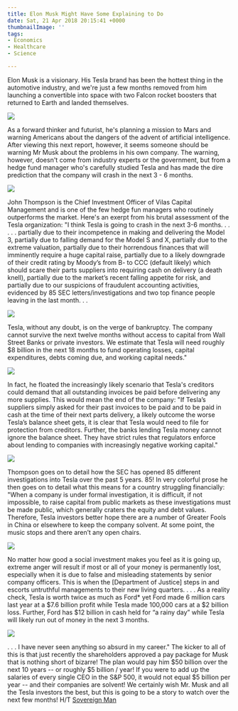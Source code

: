 ```yaml
---
title: Elon Musk Might Have Some Explaining to Do
date: Sat, 21 Apr 2018 20:15:41 +0000
thumbnailImage: ''
tags:
- Economics
- Healthcare
- Science

---
```

Elon Musk is a visionary. His Tesla brand has been the hottest thing in the automotive industry, and we're just a few months removed from him launching a convertible into space with two Falcon rocket boosters that returned to Earth and landed themselves. 

[![](http://politicsfocus.com/wp-content/uploads/2018/04/elon-musk-1024x683.jpg)](http://politicsfocus.com/wp-content/uploads/2018/04/elon-musk.jpg) 

As a forward thinker and futurist, he's planning a mission to Mars and warning Americans about the dangers of the advent of artificial intelligence. After viewing this next report, however, it seems someone should be warning Mr Musk about the problems in his own company. The warning, however, doesn't come from industry experts or the government, but from a hedge fund manager who's carefully studied Tesla and has made the dire prediction that the company will crash in the next 3 - 6 months. 

[![](http://politicsfocus.com/wp-content/uploads/2018/04/spacex-f9-landing-burn-e1460150995373.jpg)](http://politicsfocus.com/wp-content/uploads/2018/04/spacex-f9-landing-burn-e1460150995373.jpg) 

John Thompson is the Chief Investment Officer of Vilas Capital Management and is one of the few hedge fun managers who routinely outperforms the market. Here's an exerpt from his brutal assessment of the Tesla organization: "I think Tesla is going to crash in the next 3-6 months. . . . . . partially due to their incompetence in making and delivering the Model 3, partially due to falling demand for the Model S and X, partially due to the extreme valuation, partially due to their horrendous finances that will imminently require a huge capital raise, partially due to a likely downgrade of their credit rating by Moody’s from B- to CCC (default likely) which should scare their parts suppliers into requiring cash on delivery (a death knell), partially due to the market’s recent falling appetite for risk, and partially due to our suspicions of fraudulent accounting activities, evidenced by 85 SEC letters/investigations and two top finance people leaving in the last month. . . 

[![](http://politicsfocus.com/wp-content/uploads/2018/04/Tesla_Model_S_Indoors_trimmed-1024x438.jpg)](http://politicsfocus.com/wp-content/uploads/2018/04/Tesla_Model_S_Indoors_trimmed.jpg) 

Tesla, without any doubt, is on the verge of bankruptcy. The company cannot survive the next twelve months without access to capital from Wall Street Banks or private investors. We estimate that Tesla will need roughly $8 billion in the next 18 months to fund operating losses, capital expenditures, debts coming due, and working capital needs." 

[![](http://politicsfocus.com/wp-content/uploads/2018/04/tesla2-1024x584.jpg)](http://politicsfocus.com/wp-content/uploads/2018/04/tesla2.jpg) 

In fact, he floated the increasingly likely scenario that Tesla's creditors could demand that all outstanding invoices be paid before delivering any more supplies. This would mean the end of the company: "If Tesla’s suppliers simply asked for their past invoices to be paid and to be paid in cash at the time of their next parts delivery, a likely outcome the worse Tesla’s balance sheet gets, it is clear that Tesla would need to file for protection from creditors. Further, the banks lending Tesla money cannot ignore the balance sheet. They have strict rules that regulators enforce about lending to companies with increasingly negative working capital." 

[![](http://politicsfocus.com/wp-content/uploads/2018/04/elon-musk-speaking-1024x953.jpg)](http://politicsfocus.com/wp-content/uploads/2018/04/elon-musk-speaking.jpg) 

Thompson goes on to detail how the SEC has opened 85 different investigations into Tesla over the past 5 years. 85! In very colorful prose he then goes on to detail what this means for a country struggling financially: "When a company is under formal investigation, it is difficult, if not impossible, to raise capital from public markets as these investigations must be made public, which generally craters the equity and debt values. Therefore, Tesla investors better hope there are a number of Greater Fools in China or elsewhere to keep the company solvent. At some point, the music stops and there aren’t any open chairs. 

[![](http://politicsfocus.com/wp-content/uploads/2018/04/elon-musk2-1024x683.jpg)](http://politicsfocus.com/wp-content/uploads/2018/04/elon-musk2.jpg) 

No matter how good a social investment makes you feel as it is going up, extreme anger will result if most or all of your money is permanently lost, especially when it is due to false and misleading statements by senior company officers. This is when the \[Department of Justice\] steps in and escorts untruthful managements to their new living quarters. . . . As a reality check, Tesla is worth twice as much as Ford* yet Ford made 6 million cars last year at a $7.6 billion profit while Tesla made 100,000 cars at a $2 billion loss. Further, Ford has $12 billion in cash held for “a rainy day” while Tesla will likely run out of money in the next 3 months. 

[![](http://politicsfocus.com/wp-content/uploads/2018/04/elon-musk3-1024x683.jpg)](http://politicsfocus.com/wp-content/uploads/2018/04/elon-musk3.jpg) 

. . . I have never seen anything so absurd in my career." The kicker to all of this is that just recently the shareholders approved a pay package for Musk that is nothing short of bizarre! The plan would pay him $50 billion over the next 10 years -- or roughly $5 billion / year! If you were to add up the salaries of every single CEO in the S&P 500, it would not equal $5 billion per year -- and their companies are solvent! We certainly wish Mr. Musk and all the Tesla investors the best, but this is going to be a story to watch over the next few months! H/T [Sovereign Man](https://www.sovereignman.com/trends/the-many-ways-tesla-could-go-bankrupt-from-a-fund-thats-massively-short-the-stock-23345/)